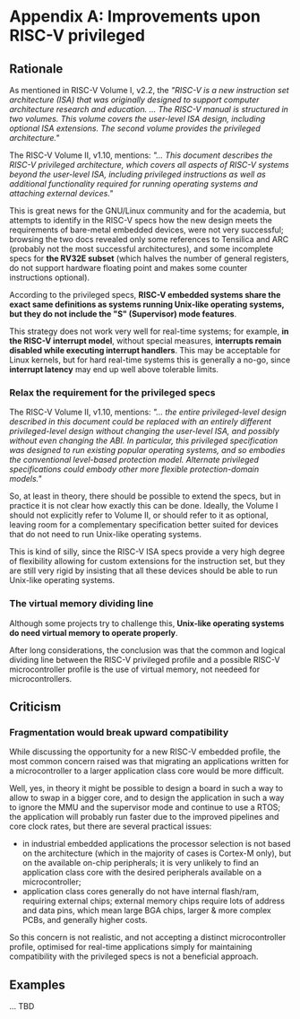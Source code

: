 # Appendix A: Improvements upon RISC-V privileged

## Rationale

As mentioned in RISC-V Volume I, v2.2, the _"RISC-V is a new instruction set architecture (ISA) that was originally designed to support computer architecture research and education. ... The RISC-V manual is structured in two volumes. This volume covers the user-level ISA design, including optional ISA extensions. The second volume provides the privileged architecture."_

The RISC-V Volume II, v1.10, mentions: _"... This document describes the RISC-V privileged architecture, which covers all aspects of RISC-V systems beyond the user-level ISA, including privileged instructions as well as additional functionality required for running operating systems and attaching external devices."_

This is great news for the GNU/Linux community and for the academia, but attempts to identify in the RISC-V specs how the new design meets the requirements of bare-metal embedded devices, were not very successful; browsing the two docs revealed only some references to Tensilica and ARC (probably not the most successful architectures), and some incomplete specs for **the RV32E subset** (which halves the number of general registers, do not support hardware floating point and makes some counter instructions optional).

According to the privileged specs, **RISC-V embedded systems share the exact same definitions as systems running Unix-like operating systems, but they do not include the "S" (Supervisor) mode features**.

This strategy does not work very well for real-time systems; for example, **in the RISC-V interrupt model**, without special measures, **interrupts remain disabled while executing interrupt handlers**. This may be acceptable for Linux kernels, but for hard real-time systems this is generally a no-go, since **interrupt latency** may end up well above tolerable limits.

### Relax the requirement for the privileged specs

The RISC-V Volume II, v1.10, mentions: _"... the entire privileged-level design described in this document could be replaced with an entirely different privileged-level design without changing the user-level ISA, and possibly without even changing the ABI. In particular, this privileged specification was designed to run existing popular operating systems, and so embodies the conventional level-based protection model. Alternate privileged specifications could embody other more flexible protection-domain models."_

So, at least in theory, there should be possible to extend the specs, but in practice it is not clear how exactly this can be done. Ideally, the Volume I should not explicitly refer to Volume II, or should refer to it as optional, leaving room for a complementary specification better suited for devices that do not need to run Unix-like operating systems.

This is kind of silly, since the RISC-V ISA specs provide a very high degree of flexibility allowing for custom extensions for the instruction set, but they are still very rigid by insisting that all these devices should be able to run Unix-like operating systems.

### The virtual memory dividing line

Although some projects try to challenge this, **Unix-like operating systems do need virtual memory to operate properly**.

After long considerations, the conclusion was that the common and logical dividing line between the RISC-V privileged profile and a possible RISC-V microcontroller profile is the use of virtual memory, not needeed for microcontrollers.

## Criticism

### Fragmentation would break upward compatibility

While discussing the opportunity for a new RISC-V embedded profile, the most common concern raised was that migrating an applications written for a microcontroller to a larger application class core would be more difficult.

Well, yes, in theory it might be possible to design a board in such a way to allow to swap in a bigger core, and to design the application in such a way to ignore the MMU and the supervisor mode and continue to use a RTOS; the application will probably run faster due to the improved pipelines and core clock rates, but there are several practical issues:

- in industrial embedded applications the processor selection is not based on the architecture (which in the majority of cases is Cortex-M only), but on the available on-chip peripherals; it is very unlikely to find an application class core with the desired peripherals available on a microcontroller;
- application class cores generally do not have internal flash/ram, requiring external chips; external memory chips require lots of address and data pins, which mean large BGA chips, larger & more complex PCBs, and generally higher costs. 

So this concern is not realistic, and not accepting a distinct microcontroller profile, optimised for real-time applications simply for maintaining compatibility with the privileged specs is not a beneficial approach.

## Examples

... TBD
